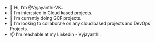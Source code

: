 - 👋 Hi, I’m @Vyjayanthi-VK..
- 👀 I’m interested in Cloud based projects.
- 🌱 I’m currently doing GCP projects.
- 💞️ I’m looking to collaborate on any cloud based projects and DevOps Projects.
- 📫 I'm reachable at my Linkedin - Vyjayanthi.
<!---
Vyjayanthi-VK/Vyjayanthi-VK is a ✨ special ✨ repository because its `README.md` (this file) appears on your GitHub profile.
You can click the Preview link to take a look at your changes.
--->
